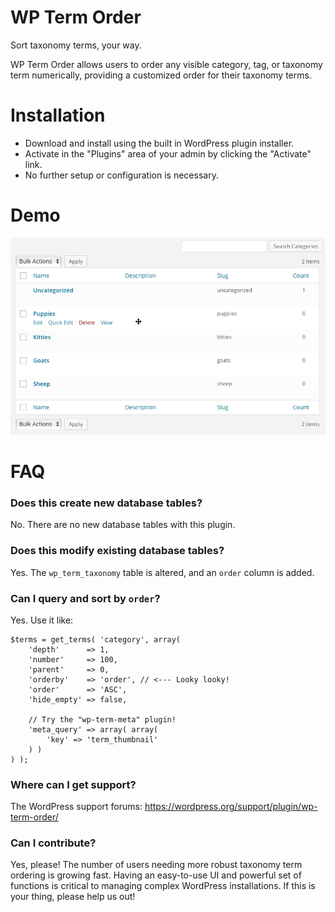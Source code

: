 # WP Term Order

Sort taxonomy terms, your way.

WP Term Order allows users to order any visible category, tag, or taxonomy term numerically, providing a customized order for their taxonomy terms.

# Installation

* Download and install using the built in WordPress plugin installer.
* Activate in the "Plugins" area of your admin by clicking the "Activate" link.
* No further setup or configuration is necessary.

# Demo

![Term Reorder](screenshot-1.gif)

# FAQ

### Does this create new database tables?

No. There are no new database tables with this plugin.

### Does this modify existing database tables?

Yes. The `wp_term_taxonomy` table is altered, and an `order` column is added.

### Can I query and sort by `order`?

Yes. Use it like:

```
$terms = get_terms( 'category', array(
	'depth'      => 1,
	'number'     => 100,
	'parent'     => 0,
	'orderby'    => 'order', // <--- Looky looky!
	'order'      => 'ASC',
	'hide_empty' => false,

	// Try the "wp-term-meta" plugin!
	'meta_query' => array( array(
		'key' => 'term_thumbnail'
	) )
) );
```

### Where can I get support?

The WordPress support forums: https://wordpress.org/support/plugin/wp-term-order/

### Can I contribute?

Yes, please! The number of users needing more robust taxonomy term ordering is growing fast. Having an easy-to-use UI and powerful set of functions is critical to managing complex WordPress installations. If this is your thing, please help us out!
